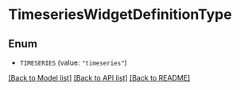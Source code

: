 # TimeseriesWidgetDefinitionType

## Enum


* `TIMESERIES` (value: `"timeseries"`)


[[Back to Model list]](../README.md#documentation-for-models) [[Back to API list]](../README.md#documentation-for-api-endpoints) [[Back to README]](../README.md)


